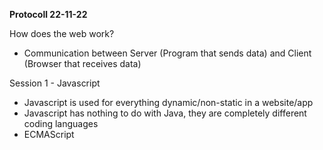**Protocoll 22-11-22**

How does the web work?
- Communication between Server (Program that sends data) and Client (Browser that receives data)

Session 1 - Javascript
- Javascript is used for everything dynamic/non-static in a website/app
- Javascript has nothing to do with Java, they are completely different coding languages
- ECMAScript
